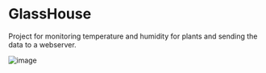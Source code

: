 # GlassHouse

Project for monitoring temperature and humidity for plants and sending the data to a webserver. 

![image](https://user-images.githubusercontent.com/58838393/164082191-0ae8cbcd-c649-4c4d-a3d2-b4116957a511.png)
